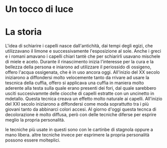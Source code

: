 # Un tocco di luce

# La storia

L'idea di schiarire i capelli nasce dall'antichità, dai tempi degli egizi, che utilizzavano il limone e successivamente l'esposizione al sole. Anche i greci e i romani amavano i capelli chiari tantè che per schiarirli usavano mischele di miele e aceto. 
Durante il rinascimento inizia l'interesse per la cura e la bellezza della persona e iniarono ad utilizzare il periossido di ossigeno, offero l'acqua ossigenata, che è in uso ancora oggi.
All'inizio del XX secolo iniziarono a diffondersi molto velocemente tanto da rrivare ad usare la tescnica della cuffia, offero si applicava una cuffia in maniera molto aderente alla testa sulla quale erano presenti dei fori, dal quale sarebbero usciti succesivamnte delle ciocche di capelli estratte con un uncinetto in mdetallo. Questa tecnica creava un effetto molto naturale ai capelli.
All'inizio del XXI secolo iniziarono a diffondersi come moda soprattutto tra i più giovani tanto da abbinarci colori accesi. Al giorno d'oggi questa tecnca di decolorazione è molto diffusa, però con delle tecniche diferse per esprire meglio la propria personalità. 

le tecniche più usate in questi sono con le cartinbe di stagnola oppure a mano libera. 
altre tecniche invece per esprimere la propria personalità possono essere molteplici. 
